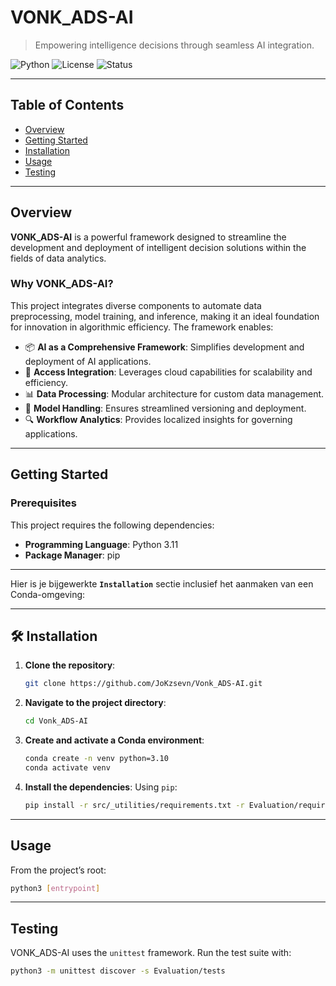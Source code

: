 # VONK_ADS-AI

> Empowering intelligence decisions through seamless AI integration.

![Python](https://img.shields.io/badge/Python-3.11-blue.svg)
![License](https://img.shields.io/badge/License-MIT-green.svg)
![Status](https://img.shields.io/badge/Status-Active-purple.svg)

---

## Table of Contents

- [Overview](#overview)  
- [Getting Started](#getting-started)  
- [Installation](#installation)  
- [Usage](#usage)  
- [Testing](#testing)

---

## Overview

**VONK_ADS-AI** is a powerful framework designed to streamline the development and deployment of intelligent decision solutions within the fields of data analytics.

### Why VONK_ADS-AI?

This project integrates diverse components to automate data preprocessing, model training, and inference, making it an ideal foundation for innovation in algorithmic efficiency. The framework enables:

- 📦 **AI as a Comprehensive Framework**: Simplifies development and deployment of AI applications.
- 🧠 **Access Integration**: Leverages cloud capabilities for scalability and efficiency.
- 📊 **Data Processing**: Modular architecture for custom data management.
- 📁 **Model Handling**: Ensures streamlined versioning and deployment.
- 🔍 **Workflow Analytics**: Provides localized insights for governing applications.

---

## Getting Started

### Prerequisites

This project requires the following dependencies:

- **Programming Language**: Python 3.11  
- **Package Manager**: pip

---

Hier is je bijgewerkte **`Installation`** sectie inclusief het aanmaken van een Conda-omgeving:

---

## 🛠️ Installation

1. **Clone the repository**:

   ```bash
   git clone https://github.com/JoKzsevn/Vonk_ADS-AI.git
   ```

2. **Navigate to the project directory**:

   ```bash
   cd Vonk_ADS-AI
   ```

3. **Create and activate a Conda environment**:

   ```bash
   conda create -n venv python=3.10
   conda activate venv
   ```

4. **Install the dependencies**:
   Using `pip`:

   ```bash
   pip install -r src/_utilities/requirements.txt -r Evaluation/requirements_test.txt
   ```

---

## Usage

From the project’s root:

```bash
python3 [entrypoint]
```

---

## Testing

VONK\_ADS-AI uses the `unittest` framework. Run the test suite with:

```bash
python3 -m unittest discover -s Evaluation/tests
```

